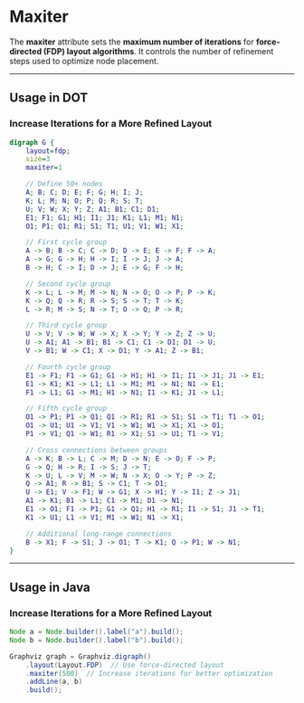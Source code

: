 # Maxiter

The **maxiter** attribute sets the **maximum number of iterations** for **force-directed (FDP) layout algorithms**. It controls the number of refinement steps used to optimize node placement.

------

## **Usage in DOT**

### **Increase Iterations for a More Refined Layout**

```dot
digraph G {
    layout=fdp;
    size=3
    maxiter=1

    // Define 50+ nodes
    A; B; C; D; E; F; G; H; I; J;
    K; L; M; N; O; P; Q; R; S; T;
    U; V; W; X; Y; Z; A1; B1; C1; D1;
    E1; F1; G1; H1; I1; J1; K1; L1; M1; N1;
    O1; P1; Q1; R1; S1; T1; U1; V1; W1; X1;

    // First cycle group
    A -> B; B -> C; C -> D; D -> E; E -> F; F -> A;
    A -> G; G -> H; H -> I; I -> J; J -> A;
    B -> H; C -> I; D -> J; E -> G; F -> H;

    // Second cycle group
    K -> L; L -> M; M -> N; N -> O; O -> P; P -> K;
    K -> Q; Q -> R; R -> S; S -> T; T -> K;
    L -> R; M -> S; N -> T; O -> Q; P -> R;

    // Third cycle group
    U -> V; V -> W; W -> X; X -> Y; Y -> Z; Z -> U;
    U -> A1; A1 -> B1; B1 -> C1; C1 -> D1; D1 -> U;
    V -> B1; W -> C1; X -> D1; Y -> A1; Z -> B1;

    // Fourth cycle group
    E1 -> F1; F1 -> G1; G1 -> H1; H1 -> I1; I1 -> J1; J1 -> E1;
    E1 -> K1; K1 -> L1; L1 -> M1; M1 -> N1; N1 -> E1;
    F1 -> L1; G1 -> M1; H1 -> N1; I1 -> K1; J1 -> L1;

    // Fifth cycle group
    O1 -> P1; P1 -> Q1; Q1 -> R1; R1 -> S1; S1 -> T1; T1 -> O1;
    O1 -> U1; U1 -> V1; V1 -> W1; W1 -> X1; X1 -> O1;
    P1 -> V1; Q1 -> W1; R1 -> X1; S1 -> U1; T1 -> V1;

    // Cross connections between groups
    A -> K; B -> L; C -> M; D -> N; E -> O; F -> P;
    G -> Q; H -> R; I -> S; J -> T;
    K -> U; L -> V; M -> W; N -> X; O -> Y; P -> Z;
    Q -> A1; R -> B1; S -> C1; T -> D1;
    U -> E1; V -> F1; W -> G1; X -> H1; Y -> I1; Z -> J1;
    A1 -> K1; B1 -> L1; C1 -> M1; D1 -> N1;
    E1 -> O1; F1 -> P1; G1 -> Q1; H1 -> R1; I1 -> S1; J1 -> T1;
    K1 -> U1; L1 -> V1; M1 -> W1; N1 -> X1;

    // Additional long-range connections
    B -> X1; F -> S1; J -> O1; T -> K1; Q -> P1; W -> N1;
}
```

------

## **Usage in Java**

### **Increase Iterations for a More Refined Layout**

```java
Node a = Node.builder().label("a").build();
Node b = Node.builder().label("b").build();

Graphviz graph = Graphviz.digraph()
    .layout(Layout.FDP)  // Use force-directed layout
    .maxiter(500)  // Increase iterations for better optimization
    .addLine(a, b)
    .build();
```